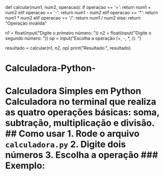 def calcular(num1, num2, operacao):
    if operacao == '+':
        return num1 + num2
    elif operacao == '-':
        return num1 - num2
    elif operacao == '*':
        return num1 * num2
    elif operacao == '/':
        return num1 / num2
    else:
        return "Operação inválida"

n1 = float(input("Digite o primeiro número: "))
n2 = float(input("Digite o segundo número: "))
op = input("Escolha a operação (+, -, *, /): ")

resultado = calcular(n1, n2, op)
print("Resultado:", resultado)

# Calculadora-Python-
# Calculadora Simples em Python  Calculadora no terminal que realiza as quatro operações básicas: soma, subtração, multiplicação e divisão.  ## Como usar 1. Rode o arquivo `calculadora.py` 2. Digite dois números 3. Escolha a operação  ### Exemplo:
